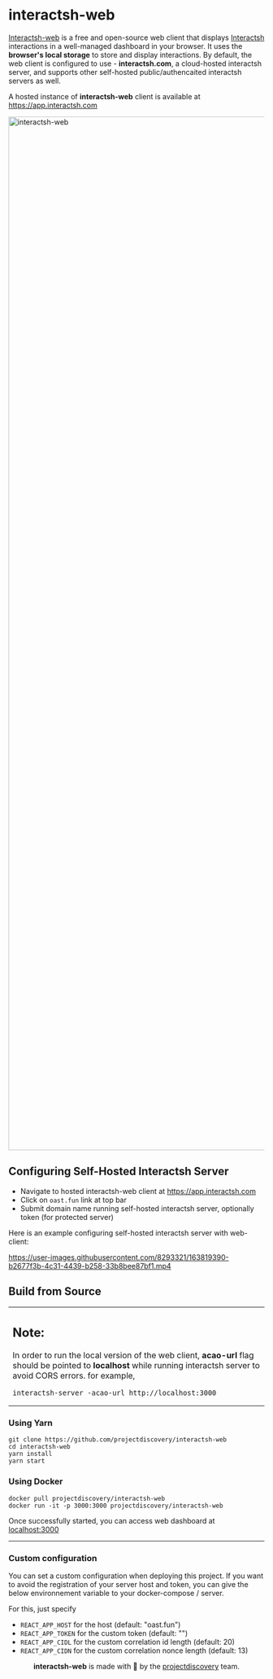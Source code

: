 # interactsh-web

[Interactsh-web](https://github.com/projectdiscovery/interactsh-web) is a free and open-source web client that displays [Interactsh](https://github.com/projectdiscovery/interactsh) interactions in a well-managed dashboard in your browser. It uses the **browser's local storage** to store and display interactions. By default, the web client is configured to use - **interactsh.com**, a cloud-hosted interactsh server, and supports other self-hosted public/authencaited interactsh servers as well.

A hosted instance of **interactsh-web** client is available at https://app.interactsh.com

<img width="2032" alt="interactsh-web" src="https://user-images.githubusercontent.com/8293321/135175927-07580994-32eb-4c06-8ca6-7ac9ea84776b.png">

## Configuring Self-Hosted Interactsh Server

- Navigate to hosted interactsh-web client at https://app.interactsh.com
- Click on `oast.fun` link at top bar
- Submit domain name running self-hosted interactsh server, optionally token (for protected server)

Here is an example configuring self-hosted interactsh server with web-client:

https://user-images.githubusercontent.com/8293321/163819390-b2677f3b-4c31-4439-b258-33b8bee87bf1.mp4

## Build from Source


<table>
<tr>
<td>

Note:
----

In order to run the local version of the web client, **acao-url** flag should be pointed to **localhost** while running interactsh server to avoid CORS errors. for example,

```
interactsh-server -acao-url http://localhost:3000
```
</td>
</tr>
</table>

### Using Yarn

```
git clone https://github.com/projectdiscovery/interactsh-web
cd interactsh-web
yarn install
yarn start
```

### Using Docker

```
docker pull projectdiscovery/interactsh-web
docker run -it -p 3000:3000 projectdiscovery/interactsh-web
```

Once successfully started, you can access web dashboard at [localhost:3000](http://localhost:3000)

-----

### Custom configuration

You can set a custom configuration when deploying this project.
If you want to avoid the registration of your server host and token, you can give the below environnement variable to your docker-compose / server.

For this, just specify
- `REACT_APP_HOST` for the host (default: "oast.fun")
- `REACT_APP_TOKEN` for the custom token (default: "")
- `REACT_APP_CIDL` for the custom correlation id length (default: 20)
- `REACT_APP_CIDN` for the custom correlation nonce length (default: 13)

<div align="center">

**interactsh-web** is made with 🖤 by the [projectdiscovery](https://projectdiscovery.io) team.

</div>
